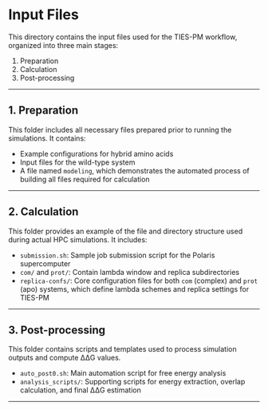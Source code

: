 # Input Files

This directory contains the input files used for the TIES-PM workflow, organized into three main stages:

1. Preparation  
2. Calculation  
3. Post-processing

---

## 1. Preparation

This folder includes all necessary files prepared prior to running the simulations. It contains:

- Example configurations for hybrid amino acids
- Input files for the wild-type system
- A file named `modeling`, which demonstrates the automated process of building all files required for calculation

---

## 2. Calculation

This folder provides an example of the file and directory structure used during actual HPC simulations. It includes:

- `submission.sh`: Sample job submission script for the Polaris supercomputer
- `com/` and `prot/`: Contain lambda window and replica subdirectories
- `replica-confs/`: Core configuration files for both `com` (complex) and `prot` (apo) systems, which define lambda schemes and replica settings for TIES-PM

---

## 3. Post-processing

This folder contains scripts and templates used to process simulation outputs and compute ΔΔG values.

- `auto_post0.sh`: Main automation script for free energy analysis
- `analysis_scripts/`: Supporting scripts for energy extraction, overlap calculation, and final ΔΔG estimation

---
